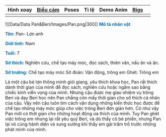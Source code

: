 
| **Hình xoay** | [**Biểu cảm**](file:///D:%5CPROJECTS%5CPan&Beri%5C1.Project%20Setup%5C2.Character%20Design%5CPan%5CRW%20file%5CPan%20bieu%20cam.rw) | **Poses** | **Tỉ lệ** | **Demo Anim** | [**Rigs**](file:///D:%5CPROJECTS%5CPan&Beri%5C1.Project%20Setup%5C4.Moho%20Rigs%5CPan%5Cpan%20v3.moho) |     |
| ------------- | ----------------------------------------------------------------------------------------------------------------------------------- | --------- | --------- | ------------- | ------------------------------------------------------------------------------------------------------ | --- |
|               |                                                                                                                                     |           |           |               |                                                                                                        |     |

![[Data/Data Pan&Beri/Images/Pan.png|300]]
<span style="font-weight:bold; color:rgb(0, 112, 192)">Mô tả nhân vật</span>

<span style="font-weight:bold; color:rgb(0, 112, 192)">Tên:</span> Pan- Lợn anh

<span style="font-weight:bold; color:rgb(0, 112, 192)">Giới tính:</span> Nam

<span style="font-weight:bold; color:rgb(0, 112, 192)">Tuổi:</span> 7

<span style="font-weight:bold; color:rgb(0, 112, 192)">Sở thích:</span> Nghiên cứu, chế tạo máy móc, đọc sách, thiên văn, nấu ăn và ăn.

<span style="font-weight:bold; color:rgb(0, 112, 192)">Sở trường:</span> Chế tạo máy móc Sở đoản: Vận động, trông em Ghét: Trông em

Là một cậu bé lợn thông minh giỏi giang, yêu thích khoa học, Pan rất thích dành thời gian của mình để đọc sách, nghiên cứu hoặc ngắm sao bằng chiếc kính viễn vọng của mình. Nhưng cậu được mẹ giao nhiệm vụ trông Beri và dạy Beri học nên Pan chẳng còn mấy thời gian cho sở thích cá nhân của cậu. Vậy nên cậu luôn tìm cách vận dụng những kiến thức học được để chế tạo những máy móc giúp cho việc trông Beri đơn giản hơn. Có như vậy Pan mới có thời gian cho những hoạt động ưa thích của mình. Tuy Pan ghét việc trông em nhưng lại rất yêu quý Beri, và dù thấy cô bé phiền, nhưng Pan lại vô cùng hãnh diện và sung sướng khi thấy em gái trầm trồ trước những phát minh của mình.


